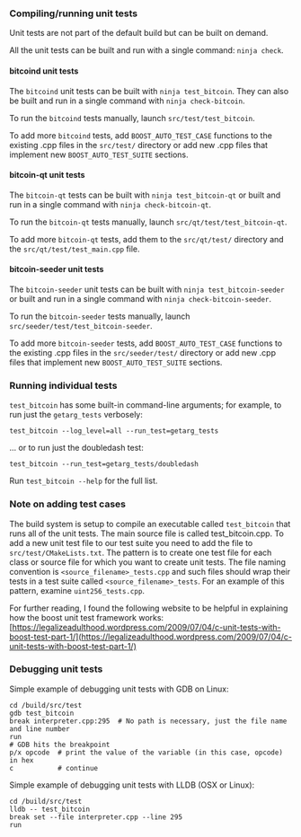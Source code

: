 ### Compiling/running unit tests

Unit tests are not part of the default build but can be built on demand.

All the unit tests can be built and run with a single command: `ninja check`.

#### bitcoind unit tests

The `bitcoind` unit tests can be built with `ninja test_bitcoin`.
They can also be built and run in a single command with `ninja check-bitcoin`.

To run the `bitcoind` tests manually, launch `src/test/test_bitcoin`.

To add more `bitcoind` tests, add `BOOST_AUTO_TEST_CASE` functions to the
existing .cpp files in the `src/test/` directory or add new .cpp files that
implement new `BOOST_AUTO_TEST_SUITE` sections.

#### bitcoin-qt unit tests

The `bitcoin-qt` tests can be built with `ninja test_bitcoin-qt` or
built and run in a single command with `ninja check-bitcoin-qt`.

To run the `bitcoin-qt` tests manually, launch `src/qt/test/test_bitcoin-qt`.

To add more `bitcoin-qt` tests, add them to the `src/qt/test/` directory and
the `src/qt/test/test_main.cpp` file.

#### bitcoin-seeder unit tests

The `bitcoin-seeder` unit tests can be built with `ninja test_bitcoin-seeder` or
built and run in a single command with `ninja check-bitcoin-seeder`.

To run the `bitcoin-seeder` tests manually, launch
`src/seeder/test/test_bitcoin-seeder`.

To add more `bitcoin-seeder` tests, add `BOOST_AUTO_TEST_CASE` functions to the
existing .cpp files in the `src/seeder/test/` directory or add new .cpp files
that implement new `BOOST_AUTO_TEST_SUITE` sections.

### Running individual tests

`test_bitcoin` has some built-in command-line arguments; for
example, to run just the `getarg_tests` verbosely:

    test_bitcoin --log_level=all --run_test=getarg_tests

... or to run just the doubledash test:

    test_bitcoin --run_test=getarg_tests/doubledash

Run `test_bitcoin --help` for the full list.

### Note on adding test cases

The build system is setup to compile an executable called `test_bitcoin`
that runs all of the unit tests.  The main source file is called
test_bitcoin.cpp. To add a new unit test file to our test suite you need
to add the file to `src/test/CMakeLists.txt`. The pattern is to create
one test file for each class or source file for which you want to create
unit tests.  The file naming convention is `<source_filename>_tests.cpp`
and such files should wrap their tests in a test suite
called `<source_filename>_tests`. For an example of this pattern,
examine `uint256_tests.cpp`.

For further reading, I found the following website to be helpful in
explaining how the boost unit test framework works:
[https://legalizeadulthood.wordpress.com/2009/07/04/c-unit-tests-with-boost-test-part-1/](https://legalizeadulthood.wordpress.com/2009/07/04/c-unit-tests-with-boost-test-part-1/)

### Debugging unit tests

Simple example of debugging unit tests with GDB on Linux:
```
cd /build/src/test
gdb test_bitcoin
break interpreter.cpp:295  # No path is necessary, just the file name and line number
run
# GDB hits the breakpoint
p/x opcode  # print the value of the variable (in this case, opcode) in hex
c           # continue
```

Simple example of debugging unit tests with LLDB (OSX or Linux):
```
cd /build/src/test
lldb -- test_bitcoin
break set --file interpreter.cpp --line 295
run
```
